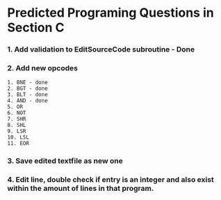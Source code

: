 # Predicted Programing Questions in Section C  
### 1. Add validation to EditSourceCode subroutine - Done
### 2. Add new opcodes
    1. BNE - done  
    2. BGT - done  
    3. BLT - done  
    4. AND - done  
    5. OR  
    6. NOT  
    7. SHR  
    8. SHL  
    9. LSR  
    10. LSL  
    11. EOR  
### 3. Save edited textfile as new one  
### 4. Edit line, double check if entry is an integer and also exist within the amount of lines in that program.  